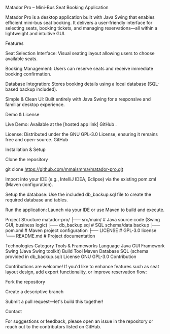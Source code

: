 Matador Pro – Mini-Bus Seat Booking Application

Matador Pro is a desktop application built with Java Swing that enables efficient mini-bus seat booking. It delivers a user-friendly interface for selecting seats, booking tickets, and managing reservations—all within a lightweight and intuitive GUI.

Features

Seat Selection Interface: Visual seating layout allowing users to choose available seats.

Booking Management: Users can reserve seats and receive immediate booking confirmation.

Database Integration: Stores booking details using a local database (SQL-based backup included).

Simple & Clean UI: Built entirely with Java Swing for a responsive and familiar desktop experience.

Demo & License

Live Demo: Available at the [hosted app link]
GitHub
.

License: Distributed under the GNU GPL-3.0 License, ensuring it remains free and open-source. 
GitHub

Installation & Setup

Clone the repository

git clone https://github.com/mmaismma/matador-pro.git


Import into your IDE (e.g., IntelliJ IDEA, Eclipse) via the existing pom.xml (Maven configuration).

Setup the database: Use the included db_backup.sql file to create the required database and tables.

Run the application: Launch via your IDE or use Maven to build and execute.

Project Structure
matador-pro/
├── src/main/              # Java source code (Swing GUI, business logic)
├── db_backup.sql          # SQL schema/data backup
├── pom.xml                # Maven project configuration
├── LICENSE                # GPL-3.0 license
└── README.md              # Project documentation

Technologies
Category	Tools & Frameworks
Language	Java
GUI Framework	Swing (Java Swing toolkit)
Build Tool	Maven
Database	SQL (schema provided in db_backup.sql)
License	GNU GPL-3.0
Contribution

Contributions are welcome! If you'd like to enhance features such as seat layout design, add export functionality, or improve reservation flow:

Fork the repository

Create a descriptive branch

Submit a pull request—let's build this together!

Contact

For suggestions or feedback, please open an issue in the repository or reach out to the contributors listed on GitHub.
